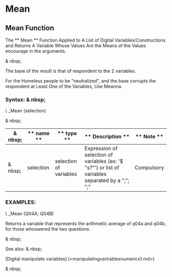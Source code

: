 # Mean

## Mean Function

The ** Mean ** Function Applied to A List of Digital Variables/Constructions and Returns A Variable Whose Values ​​Are the Means of the Values ​​encourage in the arguments.

& nbsp;

The base of the result is that of respondent to the 2 variables.

For the Homeless people to be "neutralized", and the base corrupts the respondent at Least One of the Variables, Use Meanna.

### Syntax: & nbsp;

\ _Mean (selection)

& nbsp;

| & nbsp; | ** name ** | ** type ** | ** Description ** | ** Note ** |
| --- | --- | --- | --- | --- |
| & nbsp; | selection | selection of variables | Expression of selection of variables (ex: '$ "s?"') or list of variables separated by a ";"; ";"| Compulsory |

### EXAMPLES:

\ _Mean (Q04A; Q04B)

Returns a variable that represents the arithmetic average of q04a and q04b, for those whoswered the two questions.

& nbsp;

See also: & nbsp;

[Digital manipulate variables] (<manipulatingvarirablesnumerics1.md>)

& nbsp;